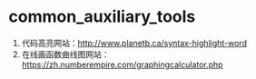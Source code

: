 # common_auxiliary_tools
1. 代码高亮网站：http://www.planetb.ca/syntax-highlight-word
2. 在线画函数曲线图网站：https://zh.numberempire.com/graphingcalculator.php
